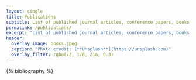 ```yaml
---
layout: single
title: Publications
subtitle: List of published journal articles, conference papers, books, etc.
permalink: /publications/
excerpt: "List of published journal articles, conference papers, books, etc."
header:
  overlay_image: books.jpeg
  caption: "Photo credit: [**Unsplash**](https://unsplash.com)"
  overlay_filter: rgba(72, 178, 216, 0.3)
---
```



{% bibliography %}



